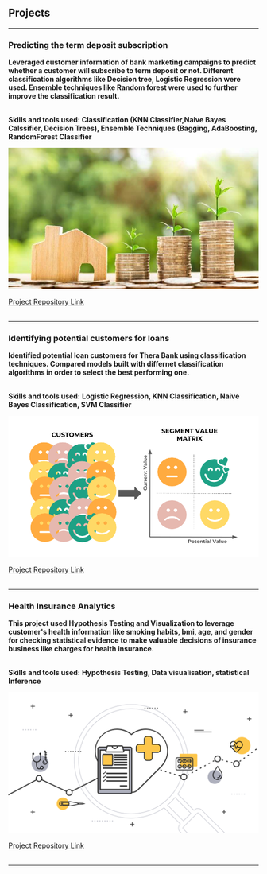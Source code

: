 
<h2>Projects</h2>

---

<h3>Predicting the term deposit subscription</h3>
<b>Leveraged customer information of bank marketing campaigns to predict whether a customer will subscribe to term deposit or not. Different classification algorithms like Decision tree, Logistic Regression were used. Ensemble techniques like Random forest were used to further improve the classification result.</b>
<br><br>

<b>Skills and tools used: </b>
<b>Classification (KNN Classifier,Naive Bayes Calssifier, Decision Trees), Ensemble Techniques (Bagging, AdaBoosting, RandomForest Classifier</b>
 
<img src="images/term_deposit.jpg?raw=true"/>

<a href="https://github.com/kapil3093/Predicting_the_term_deposit_subscription">Project Repository Link</a>
<br><br>

---

<h3>Identifying potential customers for loans</h3>
<b>Identified potential loan customers for Thera Bank using classification techniques. Compared models built with differnet classification algorithms in order to select the best performing one.</b>
<br><br>

<b>Skills and tools used:</b>
<b>Logistic Regression, KNN Classification, Naive Bayes Classification, SVM Classifier</b>
 
<img src="images/cust_loan.png?raw=true"/>

<a href="https://github.com/kapil3093/Identifying-potential-customers-for-loans">Project Repository Link</a>
<br><br>

---

<h3>Health Insurance Analytics</h3>
<b>This project used Hypothesis Testing and Visualization to leverage customer's health information like smoking habits, bmi, age, and gender for checking statistical evidence to make valuable decisions of insurance business like charges for health insurance.</b>
<br><br>

<b>Skills and tools used:</b>
<b>Hypothesis Testing, Data visualisation, statistical Inference</b>
 
<img src="images/health_insurance.png?raw=true"/>

<a href="https://github.com/kapil3093/Health-Insurance">Project Repository Link</a>
<br><br>

---








